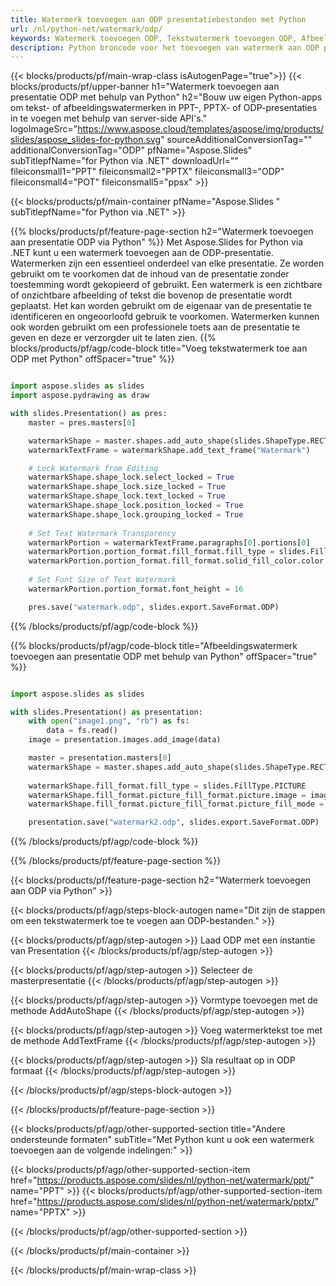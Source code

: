 ```yaml
---
title: Watermerk toevoegen aan ODP presentatiebestanden met Python
url: /nl/python-net/watermark/odp/
keywords: Watermerk toevoegen ODP, Tekstwatermerk toevoegen ODP, Afbeeldingswatermerk toevoegen ODP
description: Python broncode voor het toevoegen van watermerk aan ODP presentatie.
---
```


{{< blocks/products/pf/main-wrap-class isAutogenPage="true">}}
{{< blocks/products/pf/upper-banner h1="Watermerk toevoegen aan presentatie ODP met behulp van Python" h2="Bouw uw eigen Python-apps om tekst- of afbeeldingswatermerken in PPT-, PPTX- of ODP-presentaties in te voegen met behulp van server-side API's." logoImageSrc="https://www.aspose.cloud/templates/aspose/img/products/slides/aspose_slides-for-python.svg" sourceAdditionalConversionTag="" additionalConversionTag="ODP" pfName="Aspose.Slides" subTitlepfName="for Python via .NET" downloadUrl="" fileiconsmall1="PPT" fileiconsmall2="PPTX" fileiconsmall3="ODP" fileiconsmall4="POT" fileiconsmall5="ppsx" >}}

{{< blocks/products/pf/main-container pfName="Aspose.Slides " subTitlepfName="for Python via .NET" >}}

{{% blocks/products/pf/feature-page-section  h2="Watermerk toevoegen aan presentatie ODP via Python" %}}
Met Aspose.Slides for Python via .NET kunt u een watermerk toevoegen aan de ODP-presentatie. Watermerken zijn een essentieel onderdeel van elke presentatie. Ze worden gebruikt om te voorkomen dat de inhoud van de presentatie zonder toestemming wordt gekopieerd of gebruikt. Een watermerk is een zichtbare of onzichtbare afbeelding of tekst die bovenop de presentatie wordt geplaatst. Het kan worden gebruikt om de eigenaar van de presentatie te identificeren en ongeoorloofd gebruik te voorkomen. Watermerken kunnen ook worden gebruikt om een ​​professionele toets aan de presentatie te geven en deze er verzorgder uit te laten zien. 
{{% blocks/products/pf/agp/code-block title="Voeg tekstwatermerk toe aan ODP met Python" offSpacer="true" %}}

```py

import aspose.slides as slides
import aspose.pydrawing as draw

with slides.Presentation() as pres:
    master = pres.masters[0]

    watermarkShape = master.shapes.add_auto_shape(slides.ShapeType.RECTANGLE, 0, 0, 100, 100)
    watermarkTextFrame = watermarkShape.add_text_frame("Watermark")

    # Lock Watermark from Editing
    watermarkShape.shape_lock.select_locked = True
    watermarkShape.shape_lock.size_locked = True
    watermarkShape.shape_lock.text_locked = True
    watermarkShape.shape_lock.position_locked = True
    watermarkShape.shape_lock.grouping_locked = True
    
    # Set Text Watermark Transparency
    watermarkPortion = watermarkTextFrame.paragraphs[0].portions[0]
    watermarkPortion.portion_format.fill_format.fill_type = slides.FillType.SOLID
    watermarkPortion.portion_format.fill_format.solid_fill_color.color = draw.Color.from_argb(150, 200, 200, 200)
    
    # Set Font Size of Text Watermark
    watermarkPortion.portion_format.font_height = 16

    pres.save("watermark.odp", slides.export.SaveFormat.ODP)
```

{{% /blocks/products/pf/agp/code-block %}}

{{% blocks/products/pf/agp/code-block title="Afbeeldingswatermerk toevoegen aan presentatie ODP met behulp van Python" offSpacer="true" %}}

```py

import aspose.slides as slides

with slides.Presentation() as presentation:
    with open("image1.png", "rb") as fs:
        data = fs.read()
    image = presentation.images.add_image(data)

    master = presentation.masters[0]
    watermarkShape = master.shapes.add_auto_shape(slides.ShapeType.RECTANGLE, 0, 0, image.width, image.height)
    
    watermarkShape.fill_format.fill_type = slides.FillType.PICTURE
    watermarkShape.fill_format.picture_fill_format.picture.image = image
    watermarkShape.fill_format.picture_fill_format.picture_fill_mode = slides.PictureFillMode.STRETCH

    presentation.save("watermark2.odp", slides.export.SaveFormat.ODP)
```

{{% /blocks/products/pf/agp/code-block %}}

{{% /blocks/products/pf/feature-page-section %}}

{{< blocks/products/pf/feature-page-section  h2="Watermerk toevoegen aan ODP via Python" >}}

{{< blocks/products/pf/agp/steps-block-autogen name="Dit zijn de stappen om een ​​tekstwatermerk toe te voegen aan ODP-bestanden." >}}

{{< blocks/products/pf/agp/step-autogen >}}
Laad ODP met een instantie van Presentation
{{< /blocks/products/pf/agp/step-autogen >}}

{{< blocks/products/pf/agp/step-autogen >}}
Selecteer de masterpresentatie
{{< /blocks/products/pf/agp/step-autogen >}}

{{< blocks/products/pf/agp/step-autogen >}}
Vormtype toevoegen met de methode AddAutoShape
{{< /blocks/products/pf/agp/step-autogen >}}

{{< blocks/products/pf/agp/step-autogen >}}
Voeg watermerktekst toe met de methode AddTextFrame
{{< /blocks/products/pf/agp/step-autogen >}}

{{< blocks/products/pf/agp/step-autogen >}}
Sla resultaat op in ODP formaat
{{< /blocks/products/pf/agp/step-autogen >}}

{{< /blocks/products/pf/agp/steps-block-autogen >}}

{{< /blocks/products/pf/feature-page-section >}}

{{< blocks/products/pf/agp/other-supported-section title="Andere ondersteunde formaten" subTitle="Met Python kunt u ook een watermerk toevoegen aan de volgende indelingen:" >}}

{{< blocks/products/pf/agp/other-supported-section-item href="https://products.aspose.com/slides/nl/python-net/watermark/ppt/" name="PPT" >}}
{{< blocks/products/pf/agp/other-supported-section-item href="https://products.aspose.com/slides/nl/python-net/watermark/pptx/" name="PPTX" >}}


{{< /blocks/products/pf/agp/other-supported-section >}}

{{< /blocks/products/pf/main-container >}}
    
{{< /blocks/products/pf/main-wrap-class >}}